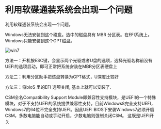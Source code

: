 # 利用软碟通装系统会出现一个问题

利用软碟通装系统会出现一个问题，

Windows无法安装到这个磁盘。选中的磁盘具有 MBR 分区表。在EFI系统上，Windows只能安装到这个GPT磁盘。

![win7](/exprience/ruandietong.png)

方法一：开机按ESC键，会显示两个光驱或者U盘的选项，选择光驱名称前没有UEFI的选项启动，即可正常把系统安装在MBR分区表硬盘上

方法二：利用分区助手把该盘转换为GPT格式，U深度比较好

方法三：将bioS 里的EFI 选项关闭, 基本上就可以安装了.


CSM全名Compatibility Support Module即兼容性支持模块，是UEFI的一个特殊模块，对于不支持UEFI的系统提供兼容性支持。目前Windows8完全支持UEFI，Windows7的64位不完全支持UEFI。因此UEFI BIOS下安装Windows7必须开启CSM，多数电脑能自动或手动开启，少数电脑则强制关闭CSM。 这既是UEFI开关





